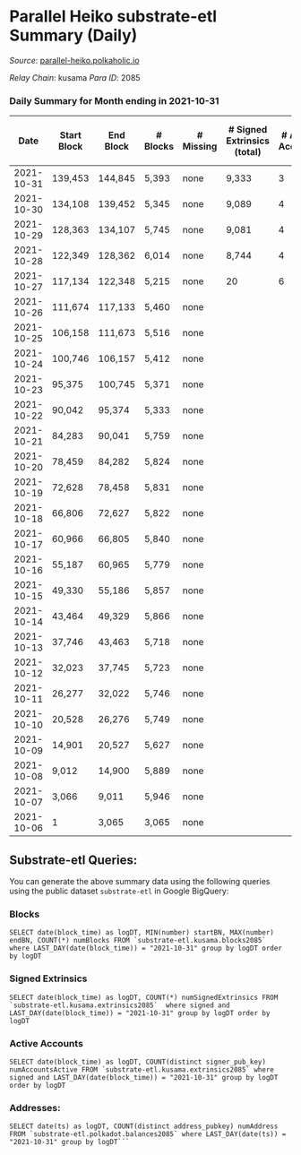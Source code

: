 # Parallel Heiko substrate-etl Summary (Daily)

_Source_: [parallel-heiko.polkaholic.io](https://parallel-heiko.polkaholic.io)

*Relay Chain*: kusama
*Para ID*: 2085



### Daily Summary for Month ending in 2021-10-31


| Date | Start Block | End Block | # Blocks | # Missing | # Signed Extrinsics (total) | # Active Accounts | # Addresses with Balances | # Events | # Transfers | # XCM Transfers In | # XCM Transfers Out |
| ---- | ----------- | --------- | -------- | --------- | --------------------------- | ----------------- | ------------------------- | -------- | ----------- | ------------------ | ------------------- |
| 2021-10-31 | 139,453 | 144,845 | 5,393 | none  | 9,333 | 3 | 16 | 29,458 |   |   |   |
| 2021-10-30 | 134,108 | 139,452 | 5,345 | none  | 9,089 | 4 | 16 | 28,925 | 14 ($1,048.90) | 5 ($188.65) | 1 ($188.65) |
| 2021-10-29 | 128,363 | 134,107 | 5,745 | none  | 9,081 | 4 | 16 | 29,670 | 3 ($425.19) | 1 ($184.03) | 1 ($183.99) |
| 2021-10-28 | 122,349 | 128,362 | 6,014 | none  | 8,744 | 4 | 16 | 29,585 | 19 ($12,053.34) | 3 ($1,770.92) | 1 ($93.51) |
| 2021-10-27 | 117,134 | 122,348 | 5,215 | none  | 20 | 6 | 14 | 10,519 | 9 ($120.89) |   |   |
| 2021-10-26 | 111,674 | 117,133 | 5,460 | none  |  |  | 5 | 10,926 |   |   |   |
| 2021-10-25 | 106,158 | 111,673 | 5,516 | none  |  |  | 5 | 11,039 |   |   |   |
| 2021-10-24 | 100,746 | 106,157 | 5,412 | none  |  |  | 5 | 10,830 |   |   |   |
| 2021-10-23 | 95,375 | 100,745 | 5,371 | none  |  |  | 5 | 10,745 |   |   |   |
| 2021-10-22 | 90,042 | 95,374 | 5,333 | none  |  |  | 5 | 10,671 |   |   |   |
| 2021-10-21 | 84,283 | 90,041 | 5,759 | none  |  |  | 5 | 11,525 |   |   |   |
| 2021-10-20 | 78,459 | 84,282 | 5,824 | none  |  |  | 5 | 11,654 |   |   |   |
| 2021-10-19 | 72,628 | 78,458 | 5,831 | none  |  |  | 5 | 11,665 |   |   |   |
| 2021-10-18 | 66,806 | 72,627 | 5,822 | none  |  |  | 5 | 11,650 |   |   |   |
| 2021-10-17 | 60,966 | 66,805 | 5,840 | none  |  |  | 5 | 11,687 |   |   |   |
| 2021-10-16 | 55,187 | 60,965 | 5,779 | none  |  |  | 5 | 11,564 |   |   |   |
| 2021-10-15 | 49,330 | 55,186 | 5,857 | none  |  |  | 5 | 11,720 |   |   |   |
| 2021-10-14 | 43,464 | 49,329 | 5,866 | none  |  |  | 5 | 11,735 |   |   |   |
| 2021-10-13 | 37,746 | 43,463 | 5,718 | none  |  |  | 5 | 11,443 |   |   |   |
| 2021-10-12 | 32,023 | 37,745 | 5,723 | none  |  |  | 5 | 11,452 |   |   |   |
| 2021-10-11 | 26,277 | 32,022 | 5,746 | none  |  |  | 5 | 11,498 |   |   |   |
| 2021-10-10 | 20,528 | 26,276 | 5,749 | none  |  |  | 5 | 11,504 |   |   |   |
| 2021-10-09 | 14,901 | 20,527 | 5,627 | none  |  |  | 5 | 11,257 |   |   |   |
| 2021-10-08 | 9,012 | 14,900 | 5,889 | none  |  |  | 5 | 11,784 |   |   |   |
| 2021-10-07 | 3,066 | 9,011 | 5,946 | none  |  |  | 5 | 11,899 |   |   |   |
| 2021-10-06 | 1 | 3,065 | 3,065 | none  |  |  | 5 | 6,131 |   |   |   |

## Substrate-etl Queries:
You can generate the above summary data using the following queries using the public dataset `substrate-etl` in Google BigQuery:


### Blocks
```
SELECT date(block_time) as logDT, MIN(number) startBN, MAX(number) endBN, COUNT(*) numBlocks FROM `substrate-etl.kusama.blocks2085`  where LAST_DAY(date(block_time)) = "2021-10-31" group by logDT order by logDT
```


### Signed Extrinsics
```
SELECT date(block_time) as logDT, COUNT(*) numSignedExtrinsics FROM `substrate-etl.kusama.extrinsics2085`  where signed and LAST_DAY(date(block_time)) = "2021-10-31" group by logDT order by logDT
```


### Active Accounts
```
SELECT date(block_time) as logDT, COUNT(distinct signer_pub_key) numAccountsActive FROM `substrate-etl.kusama.extrinsics2085` where signed and LAST_DAY(date(block_time)) = "2021-10-31" group by logDT order by logDT
```


### Addresses:
```
SELECT date(ts) as logDT, COUNT(distinct address_pubkey) numAddress FROM `substrate-etl.polkadot.balances2085` where LAST_DAY(date(ts)) = "2021-10-31" group by logDT```

